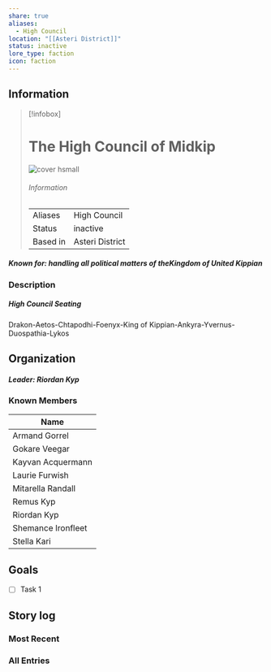 ```yaml
---
share: true
aliases:
  - High Council
location: "[[Asteri District]]"
status: inactive
lore_type: faction
icon: faction
---
```

## Information
> [!infobox]
> # The High Council of Midkip
> ![cover hsmall](insertimage.png)
> ###### Information
> |   |  |
> | ---- | ---- |
> | Aliases | High Council|
> | Status| inactive|
> | Based in|  Asteri District|
##### Known for: handling all political matters of theKingdom of United Kippian
### Description
##### High Council Seating
Drakon-Aetos-Chtapodhi-Foenyx-King of Kippian-Ankyra-Yvernus-Duospathia-Lykos

## Organization
##### Leader: Riordan Kyp
### Known Members
| Name                                               |
| -------------------------------------------------- |
| Armand Gorrel           |
| Gokare Veegar           |
| Kayvan Acquermann   |
| Laurie Furwish         |
| Mitarella Randall   |
| Remus Kyp                   |
| Riordan Kyp               |
| Shemance Ironfleet |
| Stella Kari               |

## Goals
- [ ] Task 1
## Story log
### Most Recent

### All Entries
